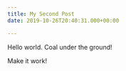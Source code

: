 ```yaml
---
title: My Second Post
date: 2019-10-26T20:40:31.000+00:00

---
```

Hello world. Coal under the ground! 

Make it work!